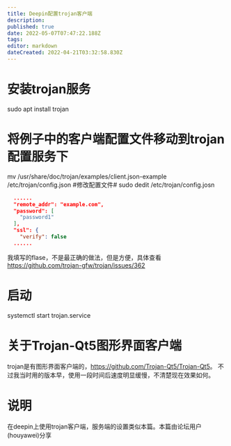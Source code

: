 ```yaml
---
title: Deepin配置trojan客户端
description: 
published: true
date: 2022-05-07T07:47:22.188Z
tags: 
editor: markdown
dateCreated: 2022-04-21T03:32:58.830Z
---
```


# 安装trojan服务 #
sudo apt install trojan
# 将例子中的客户端配置文件移动到trojan配置服务下 #
mv /usr/share/doc/trojan/examples/client.json-example /etc/trojan/config.json
#修改配置文件#
sudo dedit /etc/trojan/config.josn
```json
  ......
  "remote_addr": "example.com",
  "password": [
    "password1"
  ],
  "ssl": {
    "verify": false
  ......
```

我填写的flase，不是最正确的做法，但是方便，具体查看<https://github.com/trojan-gfw/trojan/issues/362>

# 启动 #
systemctl start trojan.service

# 关于Trojan-Qt5图形界面客户端 #
trojan是有图形界面客户端的，<https://github.com/Trojan-Qt5/Trojan-Qt5>。
不过我当时用的版本早，使用一段时间后速度明显缓慢，不清楚现在效果如何。

# 说明 #
在deepin上使用trojan客户端，服务端的设置类似本篇。本篇由论坛用户(houyawei)分享
